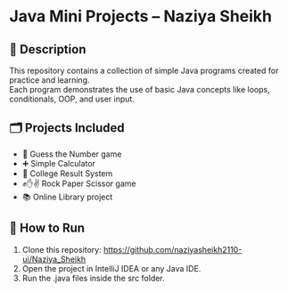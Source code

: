 # Java Mini Projects – Naziya Sheikh

## 📖 Description  
This repository contains a collection of simple Java programs created for practice and learning.  
Each program demonstrates the use of basic Java concepts like loops, conditionals, OOP, and user input.  

## 🗂️ Projects Included  
- 🎲 Guess the Number game  
- ➕ Simple Calculator  
- 🏫 College Result System  
- ✊✋✌️ Rock Paper Scissor game  
- 📚 Online Library project  

## 🚀 How to Run  
1. Clone this repository:
  https://github.com/naziyasheikh2110-ui/Naziya_Sheikh
2. Open the project in IntelliJ IDEA or any Java IDE.
3. Run the .java files inside the src folder.
 
